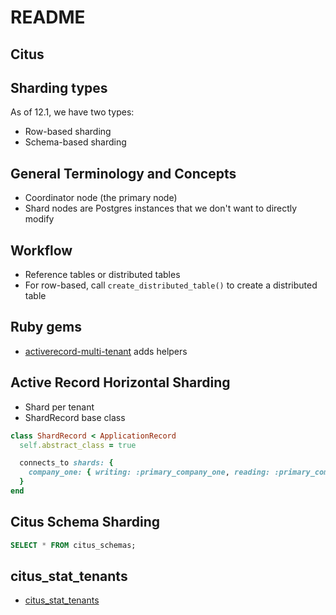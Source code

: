 # README

## Citus

## Sharding types
As of 12.1, we have two types:

- Row-based sharding
- Schema-based sharding

## General Terminology and Concepts
- Coordinator node (the primary node)
- Shard nodes are Postgres instances that we don't want to directly modify

## Workflow
- Reference tables or distributed tables
- For row-based, call `create_distributed_table()` to create a distributed table

## Ruby gems
- [activerecord-multi-tenant](https://github.com/citusdata/activerecord-multi-tenant) adds helpers


## Active Record Horizontal Sharding
- Shard per tenant
- ShardRecord base class

```rb
class ShardRecord < ApplicationRecord
  self.abstract_class = true

  connects_to shards: {
    company_one: { writing: :primary_company_one, reading: :primary_company_one_replica }
  }
end
```

## Citus Schema Sharding

```sql
SELECT * FROM citus_schemas;
```

## citus_stat_tenants

- [citus_stat_tenants](https://www.citusdata.com/blog/2023/05/12/tenant-monitoring-in-citus-and-postgres-with-citus-stat-tenants/)
